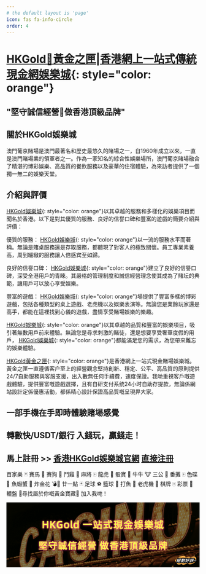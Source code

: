 ```yaml
---
# the default layout is 'page'
icon: fas fa-info-circle
order: 4
---
```


# [HKGold👑黃金之匣|香港網上一站式傳統現金網娛樂城](https://hkgold.com){: style="color: orange"}

## "堅守誠信經營💎做香港頂級品牌"

## 關於HKGold娛樂城
澳門葡京賭場是澳門最著名和歷史最悠久的賭場之一，自1960年成立以來，一直是澳門賭場業的領軍者之一。作為一家知名的綜合性娛樂場所，澳門葡京賭場融合了精湛的博彩娛樂、高品質的餐飲服務以及豪華的住宿體驗，為來訪者提供了一個獨一無二的娛樂天堂。

## 介紹與評價
[HKGold娛樂城](https://hkgold.com){: style="color: orange"}以其卓越的服務和多樣化的娛樂項目而聞名於香港。以下是對其優質的服務、良好的信譽口碑和豐富的遊戲的簡要介紹與評價：

優質的服務： [HKGold娛樂城](https://hkgold.com){: style="color: orange"}以一流的服務水平而著稱。無論是賭桌服務還是存取服務，都體現了對客人的極致關懷。員工專業素養高，周到細緻的服務讓人倍感宾至如歸。

良好的信譽口碑： [HKGold娛樂城](https://hkgold.com){: style="color: orange"}建立了良好的信譽口碑，深受全港用戶的青睞。其嚴格的管理制度和誠信經營理念使其成為了賭坛的典範，讓用戶可以放心享受娛樂。

豐富的遊戲： [HKGold娛樂城](https://hkgold.com){: style="color: orange"}場提供了豐富多樣的博彩遊戲，包括各種類型的桌上遊戲、老虎機以及娛樂表演等。無論您是業餘玩家還是高手，都能在這裡找到心儀的遊戲，盡情享受賭場娛樂的樂趣。

[HKGold娛樂城](https://hkgold.com){: style="color: orange"}以其卓越的品質和豐富的娛樂項目，吸引著無數用戶前來體驗。無論您是尋求刺激的賭徒，還是想要享受奢華度假的用戶， [HKGold娛樂城](https://hkgold.com){: style="color: orange"}都能滿足您的需求，為您帶來難忘的娛樂體驗。

[HKGold黃金之匣](https://hkgold.com){: style="color: orange"}是香港網上一站式現金賭場娛樂城。黃金之匣一直遵循客户至上的經營觀念堅持創新、穩定、公平、高品質的原則提供24/7自助服務與客服支援，出入數無任何手續費，速度保證。我哋重視客戶嘅遊戲體驗，提供豐富嘅遊戲選擇，且有自研支付系统24小时自助存提款，無論係網站設計定係優惠活動，都係精心設計保證高品質嘅呈現畀大家。

## 一部手機在手即時體驗賭場感覺
## 轉數快/USDT/銀行 入錢玩，贏錢走！
## 馬上註冊 >> [香港HKGold娛樂城官網](https://hkgold.com) [直接注冊](https://hkgold8.com)

百家樂 🃏 賽馬 🏇 賽狗 🏁 鬥雞 🐔 麻將 🀄️ 龍虎 🐉 骰寶 🎲 牛牛 🐮 三公 👑 番攤 🀄️ 色碟 🎨 魚蝦蟹 🎲 炸金花 💣🌸 廿一點 🃏 足球 ⚽️ 籃球 🏀 打魚 🎣 老虎機 🎰 棋牌 🀄️ 彩票 🎫 轆盤 🔄尋找屬於你嘅黃金寶藏👑 加入我哋！

![hkgold.com](/assets/img/casino-hk.png)
